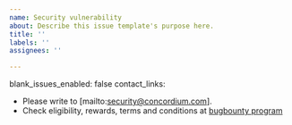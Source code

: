 ```yaml
---
name: Security vulnerability
about: Describe this issue template's purpose here.
title: ''
labels: ''
assignees: ''

---
```


blank_issues_enabled: false
contact_links:
  - Please write to [mailto:security@concordium.com].
  - Check eligibility, rewards, terms and conditions at [bugbounty program](www.abc.com)
